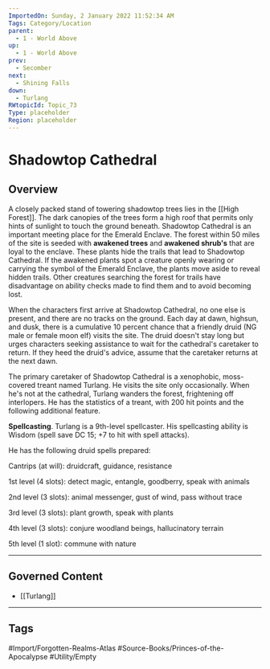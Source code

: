 ```yaml
---
ImportedOn: Sunday, 2 January 2022 11:52:34 AM
Tags: Category/Location
parent:
  - 1 - World Above
up:
  - 1 - World Above
prev:
  - Secomber
next:
  - Shining Falls
down:
  - Turlang
RWtopicId: Topic_73
Type: placeholder
Region: placeholder
---
```

# Shadowtop Cathedral
## Overview
A closely packed stand of towering shadowtop trees lies in the [[High Forest]]. The dark canopies of the trees form a high roof that permits only hints of sunlight to touch the ground beneath. Shadowtop Cathedral is an important meeting place for the Emerald Enclave. The forest within 50 miles of the site is seeded with **awakened trees** and **awakened shrub's** that are loyal to the enclave. These plants hide the trails that lead to Shadowtop Cathedral. If the awakened plants spot a creature openly wearing or carrying the symbol of the Emerald Enclave, the plants move aside to reveal hidden trails. Other creatures searching the forest for trails have disadvantage on ability checks made to find them and to avoid becoming lost.

When the characters first arrive at Shadowtop Cathedral, no one else is present, and there are no tracks on the ground. Each day at dawn, highsun, and dusk, there is a cumulative 10 percent chance that a friendly druid (NG male or female moon elf) visits the site. The druid doesn't stay long but urges characters seeking assistance to wait for the cathedral's caretaker to return. If they heed the druid's advice, assume that the caretaker returns at the next dawn.

The primary caretaker of Shadowtop Cathedral is a xenophobic, moss-covered treant named Turlang. He visits the site only occasionally. When he's not at the cathedral, Turlang wanders the forest, frightening off interlopers. He has the statistics of a treant, with 200 hit points and the following additional feature.

**Spellcasting**. Turlang is a 9th-level spellcaster. His spellcasting ability is Wisdom (spell save DC 15; +7 to hit with spell attacks).

He has the following druid spells prepared:

Cantrips (at will): druidcraft, guidance, resistance

1st level (4 slots): detect magic, entangle, goodberry, speak with animals

2nd level (3 slots): animal messenger, gust of wind, pass without trace

3rd level (3 slots): plant growth, speak with plants

4th level (3 slots): conjure woodland beings, hallucinatory terrain

5th level (1 slot): commune with nature

---
## Governed Content
- [[Turlang]]


---
## Tags
#Import/Forgotten-Realms-Atlas #Source-Books/Princes-of-the-Apocalypse #Utility/Empty

